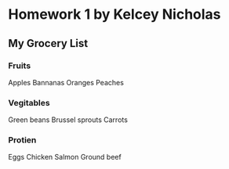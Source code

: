 # Homework 1 by Kelcey Nicholas
## My Grocery List
### Fruits
Apples
Bannanas
Oranges
Peaches
### Vegitables
Green beans
Brussel sprouts
Carrots
### Protien
Eggs
Chicken
Salmon
Ground beef



